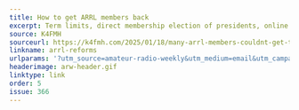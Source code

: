 ```yaml
---
title: How to get ARRL members back
excerpt: Term limits, direct membership election of presidents, online streaming of board meetings.
source: K4FMH
sourceurl: https://k4fmh.com/2025/01/18/many-arrl-members-couldnt-get-there-from-here-so-they-left-heres-how-to-get-them-back/
linkname: arrl-reforms
urlparams: '?utm_source=amateur-radio-weekly&utm_medium=email&utm_campaign=newsletter'
headerimage: arw-header.gif
linktype: link
order: 5
issue: 366
---
```

